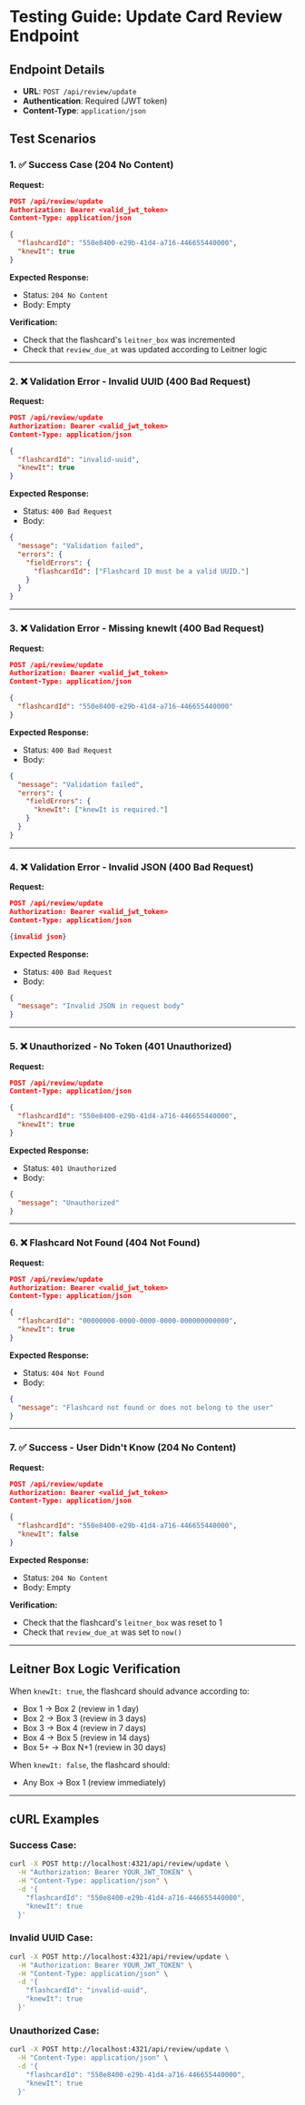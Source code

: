 # Testing Guide: Update Card Review Endpoint

## Endpoint Details
- **URL**: `POST /api/review/update`
- **Authentication**: Required (JWT token)
- **Content-Type**: `application/json`

## Test Scenarios

### 1. ✅ Success Case (204 No Content)
**Request:**
```json
POST /api/review/update
Authorization: Bearer <valid_jwt_token>
Content-Type: application/json

{
  "flashcardId": "550e8400-e29b-41d4-a716-446655440000",
  "knewIt": true
}
```

**Expected Response:**
- Status: `204 No Content`
- Body: Empty

**Verification:**
- Check that the flashcard's `leitner_box` was incremented
- Check that `review_due_at` was updated according to Leitner logic

---

### 2. ❌ Validation Error - Invalid UUID (400 Bad Request)
**Request:**
```json
POST /api/review/update
Authorization: Bearer <valid_jwt_token>
Content-Type: application/json

{
  "flashcardId": "invalid-uuid",
  "knewIt": true
}
```

**Expected Response:**
- Status: `400 Bad Request`
- Body:
```json
{
  "message": "Validation failed",
  "errors": {
    "fieldErrors": {
      "flashcardId": ["Flashcard ID must be a valid UUID."]
    }
  }
}
```

---

### 3. ❌ Validation Error - Missing knewIt (400 Bad Request)
**Request:**
```json
POST /api/review/update
Authorization: Bearer <valid_jwt_token>
Content-Type: application/json

{
  "flashcardId": "550e8400-e29b-41d4-a716-446655440000"
}
```

**Expected Response:**
- Status: `400 Bad Request`
- Body:
```json
{
  "message": "Validation failed",
  "errors": {
    "fieldErrors": {
      "knewIt": ["knewIt is required."]
    }
  }
}
```

---

### 4. ❌ Validation Error - Invalid JSON (400 Bad Request)
**Request:**
```json
POST /api/review/update
Authorization: Bearer <valid_jwt_token>
Content-Type: application/json

{invalid json}
```

**Expected Response:**
- Status: `400 Bad Request`
- Body:
```json
{
  "message": "Invalid JSON in request body"
}
```

---

### 5. ❌ Unauthorized - No Token (401 Unauthorized)
**Request:**
```json
POST /api/review/update
Content-Type: application/json

{
  "flashcardId": "550e8400-e29b-41d4-a716-446655440000",
  "knewIt": true
}
```

**Expected Response:**
- Status: `401 Unauthorized`
- Body:
```json
{
  "message": "Unauthorized"
}
```

---

### 6. ❌ Flashcard Not Found (404 Not Found)
**Request:**
```json
POST /api/review/update
Authorization: Bearer <valid_jwt_token>
Content-Type: application/json

{
  "flashcardId": "00000000-0000-0000-0000-000000000000",
  "knewIt": true
}
```

**Expected Response:**
- Status: `404 Not Found`
- Body:
```json
{
  "message": "Flashcard not found or does not belong to the user"
}
```

---

### 7. ✅ Success - User Didn't Know (204 No Content)
**Request:**
```json
POST /api/review/update
Authorization: Bearer <valid_jwt_token>
Content-Type: application/json

{
  "flashcardId": "550e8400-e29b-41d4-a716-446655440000",
  "knewIt": false
}
```

**Expected Response:**
- Status: `204 No Content`
- Body: Empty

**Verification:**
- Check that the flashcard's `leitner_box` was reset to 1
- Check that `review_due_at` was set to `now()`

---

## Leitner Box Logic Verification

When `knewIt: true`, the flashcard should advance according to:
- Box 1 → Box 2 (review in 1 day)
- Box 2 → Box 3 (review in 3 days)
- Box 3 → Box 4 (review in 7 days)
- Box 4 → Box 5 (review in 14 days)
- Box 5+ → Box N+1 (review in 30 days)

When `knewIt: false`, the flashcard should:
- Any Box → Box 1 (review immediately)

---

## cURL Examples

### Success Case:
```bash
curl -X POST http://localhost:4321/api/review/update \
  -H "Authorization: Bearer YOUR_JWT_TOKEN" \
  -H "Content-Type: application/json" \
  -d '{
    "flashcardId": "550e8400-e29b-41d4-a716-446655440000",
    "knewIt": true
  }'
```

### Invalid UUID Case:
```bash
curl -X POST http://localhost:4321/api/review/update \
  -H "Authorization: Bearer YOUR_JWT_TOKEN" \
  -H "Content-Type: application/json" \
  -d '{
    "flashcardId": "invalid-uuid",
    "knewIt": true
  }'
```

### Unauthorized Case:
```bash
curl -X POST http://localhost:4321/api/review/update \
  -H "Content-Type: application/json" \
  -d '{
    "flashcardId": "550e8400-e29b-41d4-a716-446655440000",
    "knewIt": true
  }'
```
